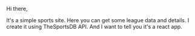 Hi there,

It's a simple sports site. Here you can get some league data and details. I create it using TheSportsDB API. And I want to tell you it's a react app. 

